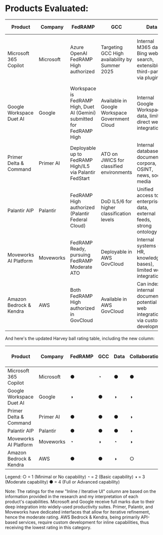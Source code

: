 # Products Evaluated:

| Product | Company | FedRAMP | GCC | Data | Collaboration | Agentic | Inline / Iterative UI |
|---------|---------|---------|-----|------|---------------|---------|----------------------|
| Microsoft 365 Copilot | Microsoft | Azure OpenAI FedRAMP High authorized | Targeting GCC High availability by Summer 2025 | Internal M365 data, Bing web search, extensible to third-party via plugins | Real-time co-editing in Office apps (Word, Excel, Teams) | Can draft emails, schedule meetings, create plans, some workflow automation | Integrated directly into Office apps for inline suggestions and edits |
| Google Workspace Duet AI | Google | Workspace is FedRAMP High, Duet AI (Gemini) submitted for FedRAMP High | Available in Google Workspace Government Cloud | Internal Google Workspace data, limited direct web integration | Real-time assistance in Google Docs, Sheets, Gmail | Basic task automation (e.g., meeting scheduling, email drafting) | Inline suggestions and auto-completion in Google Docs, Sheets, and Gmail |
| Primer Delta & Command | Primer AI | Deployable up to FedRAMP High/IL5 via Palantir FedStart | ATO on JWICS for classified environments | Internal databases, document corpora, OSINT, news, social media | Team-based refinement of AI-generated reports and insights | Primarily research and synthesis, not direct task execution | Dedicated interface for querying and refining AI-generated content |
| Palantir AIP | Palantir | FedRAMP High authorized (Palantir Federal Cloud) | DoD IL5/6 for higher classification levels | Unified access to enterprise data, external feeds, strong ontology | Multi-user AI querying and supervision in Palantir workspace | Can update records, call APIs, run code, automate decisions with approval | Integrated into Palantir's data analysis interface for iterative querying and refinement |
| Moveworks AI Platform | Moveworks | FedRAMP Ready, pursuing FedRAMP Moderate ATO | Deployable in AWS GovCloud | Internal systems (IT, HR, knowledge bases), limited web integration | AI assistant in chat platforms (Teams, Slack) for real-time support | Workflow automation for IT/HR tasks, can resolve requests autonomously | Conversational UI in chat platforms allows for iterative refinement of requests |
| Amazon Bedrock & Kendra | AWS | Both FedRAMP High authorized in GovCloud | Available in AWS GovCloud | Can index internal documents, potential for web integration via custom development | Requires custom integration for collaborative features | Potential for custom agent development using AWS Lambda | Requires custom development for inline capabilities; primarily API-based |

And here's the updated Harvey ball rating table, including the new column:

| Product | Company | FedRAMP | GCC | Data | Collaboration | Agentic | Inline / Iterative UI |
|---------|---------|---------|-----|------|---------------|---------|----------------------|
| Microsoft 365 Copilot | Microsoft | ● | ◔ | ● | ● | ◑ | ● |
| Google Workspace Duet AI | Google | ◑ | ● | ◑ | ◑ | ◔ | ● |
| Primer Delta & Command | Primer AI | ● | ● | ● | ◑ | ◔ | ◑ |
| Palantir AIP | Palantir | ● | ● | ● | ◑ | ● | ◑ |
| Moveworks AI Platform | Moveworks | ◔ | ◑ | ◔ | ◑ | ◑ | ◑ |
| Amazon Bedrock & Kendra | AWS | ● | ● | ◑ | ○ | ◔ | ○ |

Legend:
○ = 1 (Minimal or No capability)
◔ = 2 (Basic capability)
◑ = 3 (Moderate capability)
● = 4 (Full or Advanced capability)

Note: The ratings for the new "Inline / Iterative UI" column are based on the information provided in the research and my interpretation of each product's capabilities. Microsoft and Google receive full marks due to their deep integration into widely-used productivity suites. Primer, Palantir, and Moveworks have dedicated interfaces that allow for iterative refinement, hence the moderate rating. AWS Bedrock & Kendra, being primarily API-based services, require custom development for inline capabilities, thus receiving the lowest rating in this category.
